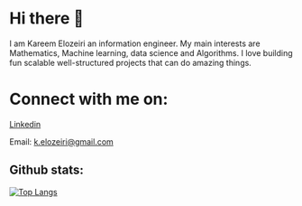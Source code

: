 # Hi there 👋
  I am Kareem Elozeiri an information engineer. My main interests are Mathematics, Machine learning, data science and Algorithms. I love building fun scalable well-structured projects that can do amazing things. 
# Connect with me on:
[Linkedin](https://www.linkedin.com/in/kareem-elozeiri-a09657218/)

Email: k.elozeiri@gmail.com

## Github stats:
[![Top Langs](https://github-readme-stats.vercel.app/api/top-langs/?username=KareemElozeiri&langs_count=8)](https://github.com/anuraghazra/github-readme-stats)
